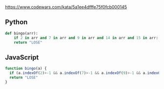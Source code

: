 https://www.codewars.com/kata/5a1ee4dfffe75f0fcb000145

## Python
```python
def bingo(arr): 
    if 2 in arr and 7 in arr and 9 in arr and 14 in arr and 15 in arr: return "WIN"
    return "LOSE"
```

## JavaScript
```js
function bingo(a) {
  if (a.indexOf(2)>-1 && a.indexOf(7)>-1 && a.indexOf(9)>-1 && a.indexOf(14)>-1 && a.indexOf(15)>-1) return "WIN"
  return "LOSE"
}
```